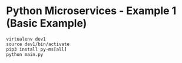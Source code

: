# Python Microservices - Example 1 (Basic Example)

```
virtualenv dev1
source dev1/bin/activate
pip3 install py-ms[all]
python main.py
```
